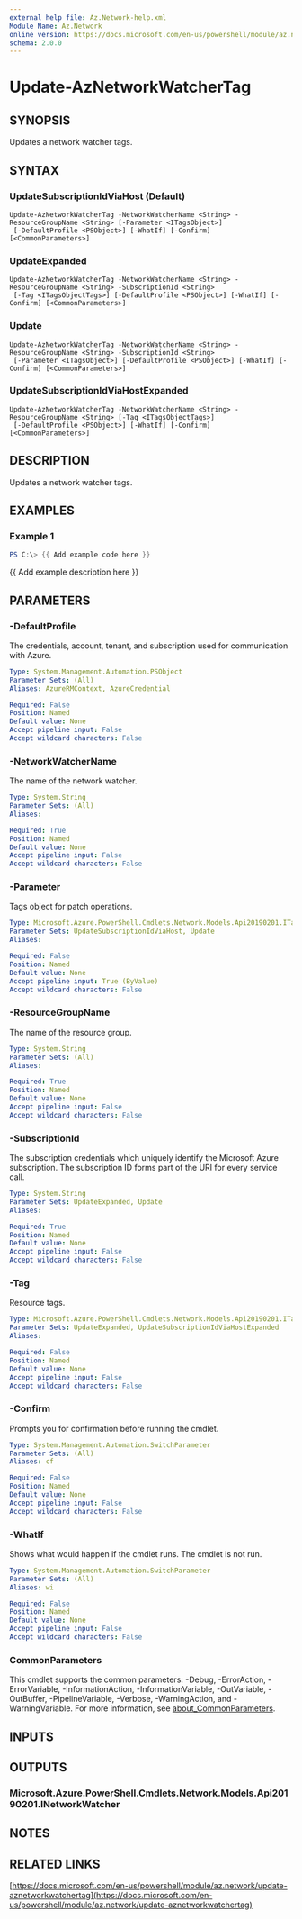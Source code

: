 ```yaml
---
external help file: Az.Network-help.xml
Module Name: Az.Network
online version: https://docs.microsoft.com/en-us/powershell/module/az.network/update-aznetworkwatchertag
schema: 2.0.0
---
```


# Update-AzNetworkWatcherTag

## SYNOPSIS
Updates a network watcher tags.

## SYNTAX

### UpdateSubscriptionIdViaHost (Default)
```
Update-AzNetworkWatcherTag -NetworkWatcherName <String> -ResourceGroupName <String> [-Parameter <ITagsObject>]
 [-DefaultProfile <PSObject>] [-WhatIf] [-Confirm] [<CommonParameters>]
```

### UpdateExpanded
```
Update-AzNetworkWatcherTag -NetworkWatcherName <String> -ResourceGroupName <String> -SubscriptionId <String>
 [-Tag <ITagsObjectTags>] [-DefaultProfile <PSObject>] [-WhatIf] [-Confirm] [<CommonParameters>]
```

### Update
```
Update-AzNetworkWatcherTag -NetworkWatcherName <String> -ResourceGroupName <String> -SubscriptionId <String>
 [-Parameter <ITagsObject>] [-DefaultProfile <PSObject>] [-WhatIf] [-Confirm] [<CommonParameters>]
```

### UpdateSubscriptionIdViaHostExpanded
```
Update-AzNetworkWatcherTag -NetworkWatcherName <String> -ResourceGroupName <String> [-Tag <ITagsObjectTags>]
 [-DefaultProfile <PSObject>] [-WhatIf] [-Confirm] [<CommonParameters>]
```

## DESCRIPTION
Updates a network watcher tags.

## EXAMPLES

### Example 1
```powershell
PS C:\> {{ Add example code here }}
```

{{ Add example description here }}

## PARAMETERS

### -DefaultProfile
The credentials, account, tenant, and subscription used for communication with Azure.

```yaml
Type: System.Management.Automation.PSObject
Parameter Sets: (All)
Aliases: AzureRMContext, AzureCredential

Required: False
Position: Named
Default value: None
Accept pipeline input: False
Accept wildcard characters: False
```

### -NetworkWatcherName
The name of the network watcher.

```yaml
Type: System.String
Parameter Sets: (All)
Aliases:

Required: True
Position: Named
Default value: None
Accept pipeline input: False
Accept wildcard characters: False
```

### -Parameter
Tags object for patch operations.

```yaml
Type: Microsoft.Azure.PowerShell.Cmdlets.Network.Models.Api20190201.ITagsObject
Parameter Sets: UpdateSubscriptionIdViaHost, Update
Aliases:

Required: False
Position: Named
Default value: None
Accept pipeline input: True (ByValue)
Accept wildcard characters: False
```

### -ResourceGroupName
The name of the resource group.

```yaml
Type: System.String
Parameter Sets: (All)
Aliases:

Required: True
Position: Named
Default value: None
Accept pipeline input: False
Accept wildcard characters: False
```

### -SubscriptionId
The subscription credentials which uniquely identify the Microsoft Azure subscription.
The subscription ID forms part of the URI for every service call.

```yaml
Type: System.String
Parameter Sets: UpdateExpanded, Update
Aliases:

Required: True
Position: Named
Default value: None
Accept pipeline input: False
Accept wildcard characters: False
```

### -Tag
Resource tags.

```yaml
Type: Microsoft.Azure.PowerShell.Cmdlets.Network.Models.Api20190201.ITagsObjectTags
Parameter Sets: UpdateExpanded, UpdateSubscriptionIdViaHostExpanded
Aliases:

Required: False
Position: Named
Default value: None
Accept pipeline input: False
Accept wildcard characters: False
```

### -Confirm
Prompts you for confirmation before running the cmdlet.

```yaml
Type: System.Management.Automation.SwitchParameter
Parameter Sets: (All)
Aliases: cf

Required: False
Position: Named
Default value: None
Accept pipeline input: False
Accept wildcard characters: False
```

### -WhatIf
Shows what would happen if the cmdlet runs.
The cmdlet is not run.

```yaml
Type: System.Management.Automation.SwitchParameter
Parameter Sets: (All)
Aliases: wi

Required: False
Position: Named
Default value: None
Accept pipeline input: False
Accept wildcard characters: False
```

### CommonParameters
This cmdlet supports the common parameters: -Debug, -ErrorAction, -ErrorVariable, -InformationAction, -InformationVariable, -OutVariable, -OutBuffer, -PipelineVariable, -Verbose, -WarningAction, and -WarningVariable. For more information, see [about_CommonParameters](http://go.microsoft.com/fwlink/?LinkID=113216).

## INPUTS

## OUTPUTS

### Microsoft.Azure.PowerShell.Cmdlets.Network.Models.Api20190201.INetworkWatcher
## NOTES

## RELATED LINKS

[https://docs.microsoft.com/en-us/powershell/module/az.network/update-aznetworkwatchertag](https://docs.microsoft.com/en-us/powershell/module/az.network/update-aznetworkwatchertag)

